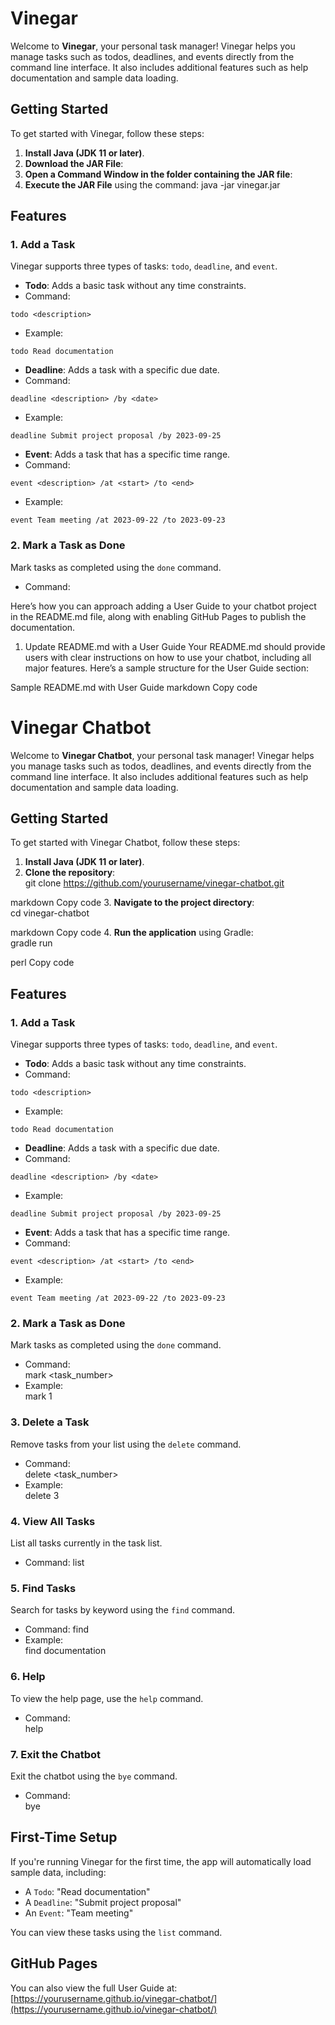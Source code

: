 # Vinegar

Welcome to **Vinegar**, your personal task manager! Vinegar helps you manage tasks such as todos, deadlines, and events directly from the command line interface. It also includes additional features such as help documentation and sample data loading.

## Getting Started

To get started with Vinegar, follow these steps:

1. **Install Java (JDK 11 or later)**.
2. **Download the JAR File**:  
3. **Open a Command Window in the folder containing the JAR file**:  
4. **Execute the JAR File** using the command: 
   java -jar vinegar.jar

## Features

### 1. Add a Task
Vinegar supports three types of tasks: `todo`, `deadline`, and `event`.

- **Todo**: Adds a basic task without any time constraints.
- Command:
 ```
 todo <description>
 ```
- Example:
 ```
 todo Read documentation
 ```

- **Deadline**: Adds a task with a specific due date.
- Command:
 ```
 deadline <description> /by <date>
 ```
- Example:
 ```
 deadline Submit project proposal /by 2023-09-25
 ```

- **Event**: Adds a task that has a specific time range.
- Command:
 ```
 event <description> /at <start> /to <end>
 ```
- Example:
 ```
 event Team meeting /at 2023-09-22 /to 2023-09-23
 ```

### 2. Mark a Task as Done
Mark tasks as completed using the `done` command.

- Command:  

Here’s how you can approach adding a User Guide to your chatbot project in the README.md file, along with enabling GitHub Pages to publish the documentation.

1. Update README.md with a User Guide
   Your README.md should provide users with clear instructions on how to use your chatbot, including all major features. Here’s a sample structure for the User Guide section:

Sample README.md with User Guide
markdown
Copy code
# Vinegar Chatbot

Welcome to **Vinegar Chatbot**, your personal task manager! Vinegar helps you manage tasks such as todos, deadlines, and events directly from the command line interface. It also includes additional features such as help documentation and sample data loading.

## Getting Started

To get started with Vinegar Chatbot, follow these steps:

1. **Install Java (JDK 11 or later)**.
2. **Clone the repository**:  
   git clone https://github.com/yourusername/vinegar-chatbot.git

markdown
Copy code
3. **Navigate to the project directory**:  
   cd vinegar-chatbot

markdown
Copy code
4. **Run the application** using Gradle:  
   gradle run

perl
Copy code

## Features

### 1. Add a Task
Vinegar supports three types of tasks: `todo`, `deadline`, and `event`.

- **Todo**: Adds a basic task without any time constraints.
- Command:
 ```
 todo <description>
 ```
- Example:
 ```
 todo Read documentation
 ```

- **Deadline**: Adds a task with a specific due date.
- Command:
 ```
 deadline <description> /by <date>
 ```
- Example:
 ```
 deadline Submit project proposal /by 2023-09-25
 ```

- **Event**: Adds a task that has a specific time range.
- Command:
 ```
 event <description> /at <start> /to <end>
 ```
- Example:
 ```
 event Team meeting /at 2023-09-22 /to 2023-09-23
 ```

### 2. Mark a Task as Done
Mark tasks as completed using the `done` command.

- Command:  
  mark <task_number>
- Example:  
  mark 1

### 3. Delete a Task
Remove tasks from your list using the `delete` command.

- Command:  
  delete <task_number>
- Example:  
  delete 3

### 4. View All Tasks
List all tasks currently in the task list.

- Command:
  list

### 5. Find Tasks
Search for tasks by keyword using the `find` command.

- Command:
  find <keyword>
- Example:  
  find documentation

### 6. Help
To view the help page, use the `help` command.

- Command:  
  help

### 7. Exit the Chatbot
Exit the chatbot using the `bye` command.

- Command:  
  bye

## First-Time Setup

If you're running Vinegar for the first time, the app will automatically load sample data, including:
- A `Todo`: "Read documentation"
- A `Deadline`: "Submit project proposal"
- An `Event`: "Team meeting"

You can view these tasks using the `list` command.

## GitHub Pages

You can also view the full User Guide at:  
[https://yourusername.github.io/vinegar-chatbot/](https://yourusername.github.io/vinegar-chatbot/)


  


